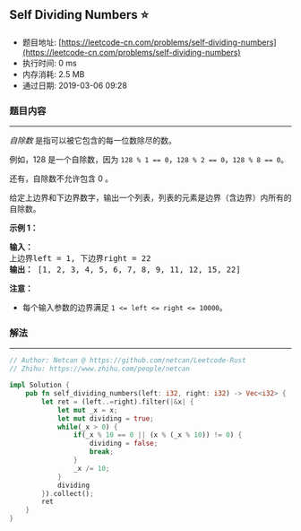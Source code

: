## Self Dividing Numbers :star:
- 题目地址: [https://leetcode-cn.com/problems/self-dividing-numbers](https://leetcode-cn.com/problems/self-dividing-numbers)
- 执行时间: 0 ms 
- 内存消耗: 2.5 MB
- 通过日期: 2019-03-06 09:28

### 题目内容
---
<p><em>自除数 </em>是指可以被它包含的每一位数除尽的数。</p>

<p>例如，128 是一个自除数，因为 <code>128 % 1 == 0</code>，<code>128 % 2 == 0</code>，<code>128 % 8 == 0</code>。</p>

<p>还有，自除数不允许包含 0 。</p>

<p>给定上边界和下边界数字，输出一个列表，列表的元素是边界（含边界）内所有的自除数。</p>

<p><strong>示例 1：</strong></p>

<pre>
<strong>输入：</strong> 
上边界left = 1, 下边界right = 22
<strong>输出：</strong> [1, 2, 3, 4, 5, 6, 7, 8, 9, 11, 12, 15, 22]
</pre>

<p><strong>注意：</strong></p>

<ul>
	<li>每个输入参数的边界满足 <code>1 <= left <= right <= 10000</code>。</li>
</ul>


### 解法
---
```rust
// Author: Netcan @ https://github.com/netcan/Leetcode-Rust
// Zhihu: https://www.zhihu.com/people/netcan

impl Solution {
    pub fn self_dividing_numbers(left: i32, right: i32) -> Vec<i32> {
        let ret = (left..=right).filter(|&x| {
            let mut _x = x;
            let mut dividing = true;
            while(_x > 0) {
                if(_x % 10 == 0 || (x % (_x % 10)) != 0) {
                    dividing = false;
                    break;
                }
                _x /= 10;
            }
            dividing
        }).collect();
        ret
    }
}


```